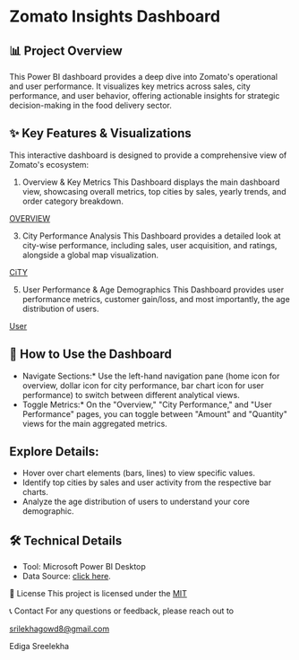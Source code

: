 # Zomato Insights Dashboard

## 📊 Project Overview

This Power BI dashboard provides a deep dive into Zomato's operational and user performance. It visualizes key metrics across sales, city performance, and user behavior, offering actionable insights for strategic decision-making in the food delivery sector.

## ✨ Key Features & Visualizations

This interactive dashboard is designed to provide a comprehensive view of Zomato's ecosystem:

1. Overview & Key Metrics
This Dashboard displays the main dashboard view, showcasing overall metrics, top cities by sales, yearly trends, and order category breakdown.

[OVERVIEW ](https://github.com/edigasreelekha/Zomato-Dashboard/blob/main/Overview.png)

3. City Performance Analysis
This Dashboard provides a detailed look at city-wise performance, including sales, user acquisition, and ratings, alongside a global map visualization.

[CiTY](https://github.com/edigasreelekha/Zomato-Dashboard/blob/main/City%20Performance.png)

5. User Performance & Age Demographics 
This Dashboard provides user performance metrics, customer gain/loss, and most importantly, the age distribution of users.

[User](https://github.com/edigasreelekha/Zomato-Dashboard/blob/main/User%20Performance.png)

## 🚀 How to Use the Dashboard

* Navigate Sections:* Use the left-hand navigation pane (home icon for overview, dollar icon for city performance, bar chart icon for user performance) to switch between different analytical views.
* Toggle Metrics:* On the "Overview," "City Performance," and "User Performance" pages, you can toggle between "Amount" and "Quantity" views for the main aggregated metrics.
  
## Explore Details:

* Hover over chart elements (bars, lines) to view specific values.
* Identify top cities by sales and user activity from the respective bar charts.
* Analyze the age distribution of users to understand your core demographic.

## 🛠️ Technical Details

* Tool: Microsoft Power BI Desktop
* Data Source: [click here]().

📝 License
This project is licensed under the [MIT](https://github.com/edigasreelekha/License)

📞 Contact
For any questions or feedback, please reach out to 

srilekhagowd8@gmail.com

Ediga Sreelekha
